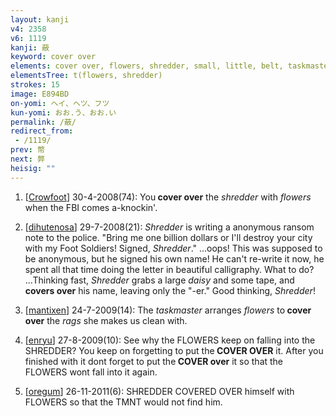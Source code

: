 ```yaml
---
layout: kanji
v4: 2358
v6: 1119
kanji: 蔽
keyword: cover over
elements: cover over, flowers, shredder, small, little, belt, taskmaster
elementsTree: t(flowers, shredder)
strokes: 15
image: E894BD
on-yomi: ヘイ、ヘツ、フツ
kun-yomi: おお.う、おお.い
permalink: /蔽/
redirect_from:
 - /1119/
prev: 幣
next: 弊
heisig: ""
---
```


1) [<a href="http://kanji.koohii.com/profile/Crowfoot">Crowfoot</a>] 30-4-2008(74): You<strong> cover over</strong> the <em>shredder</em> with <em>flowers</em> when the FBI comes a-knockin&#039;.

2) [<a href="http://kanji.koohii.com/profile/dihutenosa">dihutenosa</a>] 29-7-2008(21): <em>Shredder</em> is writing a anonymous ransom note to the police. &quot;Bring me one billion dollars or I&#039;ll destroy your city with my Foot Soldiers! Signed, <em>Shredder</em>.&quot; ...oops! This was supposed to be anonymous, but he signed his own name! He can&#039;t re-write it now, he spent all that time doing the letter in beautiful calligraphy. What to do? ...Thinking fast, <em>Shredder</em> grabs a large <em>daisy</em> and some tape, and <strong>covers over</strong> his name, leaving only the &quot;-er.&quot; Good thinking, <em>Shredder</em>!

3) [<a href="http://kanji.koohii.com/profile/mantixen">mantixen</a>] 24-7-2009(14): The <em>taskmaster</em> arranges <em>flowers</em> to<strong> cover over</strong> the <em>rags</em> she makes us clean with.

4) [<a href="http://kanji.koohii.com/profile/enryu">enryu</a>] 27-8-2009(10): See why the FLOWERS keep on falling into the SHREDDER? You keep on forgetting to put the<strong> COVER OVER</strong> it. After you finished with it dont forget to put the<strong> COVER over</strong> it so that the FLOWERS wont fall into it again.

5) [<a href="http://kanji.koohii.com/profile/oregum">oregum</a>] 26-11-2011(6): SHREDDER COVERED OVER himself with FLOWERS so that the TMNT would not find him.

